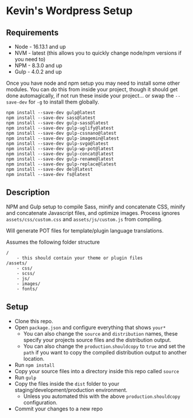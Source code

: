 # Kevin's Wordpress Setup

## Requirements

* Node - 16.13.1 and up
* NVM - latest (this allows you to quickly change node/npm versions if you need to)
* NPM - 8.3.0 and up
* Gulp - 4.0.2 and up

Once you have node and npm setup you may need to install some other modules.  You can do this from inside your project, though it should get done automagically, if not run these inside your project... or swap the `--save-dev` for `-g` to install them globally.

```
npm install --save-dev gulp@latest
npm install --save-dev sass@latest
npm install --save-dev gulp-sass@latest
npm install --save-dev gulp-uglify@latest
npm install --save-dev gulp-cssnano@latest
npm install --save-dev gulp-imagemin@latest
npm install --save-dev gulp-svgo@latest
npm install --save-dev gulp-wp-pot@latest
npm install --save-dev gulp-concat@latest
npm install --save-dev gulp-rename@latest
npm install --save-dev gulp-replace@latest
npm install --save-dev del@latest
npm install --save-dev fs@latest
```

## Description

NPM and Gulp setup to compile Sass, minify and concatenate CSS, minify and concatenate Javascript files, and optimize images.  Process ignores `assets/css/custom.css` and `assets/js/custom.js` from compiling.

Will generate POT files for template/plugin language translations.

Assumes the following folder structure

```
/
    - this should contain your theme or plugin files
/assets/
    - css/
    - scss/
    - js/
    - images/
    - fonts/
```

## Setup

* Clone this repo.
* Open `package.json` and configure everything that shows `your*`
    * You can also change the `source` and `distribution` names, these specify your projects source files and the distribution output.
    * You can also change the `production`.`shouldcopy` to `true` and set the `path` if you want to copy the compiled distribution output to another location.
* Run `npm install`
* Copy your source files into a directory inside this repo called `source`
* Run `gulp`
* Copy the files inside the `dist` folder to your staging/development/production environment.
    * Unless you automated this with the above `production`.`shouldcopy` configuration.
* Commit your changes to a new repo
